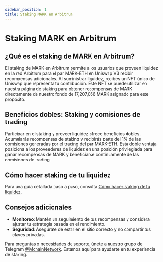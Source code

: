 ```yaml
---
sidebar_position: 1
title: Staking MARK en Arbitrum
---
```


# Staking MARK en Arbitrum

## ¿Qué es el staking de MARK en Arbitrum?

El staking de MARK en Arbitrum permite a los usuarios que proveen liquidez en la red Arbitrum para el par MARK-ETH en Uniswap V3 recibir recompensas adicionales. Al suministrar liquidez, recibes un NFT único de Uniswap que representa tu contribución. Este NFT se puede utilizar en nuestra página de staking para obtener recompensas de MARK directamente de nuestro fondo de 17,207,056 MARK asignado para este propósito.

## Beneficios dobles: Staking y comisiones de trading

Participar en el staking y proveer liquidez ofrece beneficios dobles. Acumularás recompensas de staking y recibirás parte del 1% de las comisiones generadas por el trading del par MARK-ETH. Esta doble ventaja posiciona a los proveedores de liquidez en una posición privilegiada para ganar recompensas de MARK y beneficiarse continuamente de las comisiones de trading.

## Cómo hacer staking de tu liquidez

Para una guía detallada paso a paso, consulta [Cómo hacer staking de tu liquidez](./how-stake.md).

## Consejos adicionales

- **Monitoreo**: Mantén un seguimiento de tus recompensas y considera ajustar tu estrategia basada en el rendimiento.
- **Seguridad**: Asegúrate de estar en el sitio correcto y no compartir tus claves privadas.

Para preguntas o necesidades de soporte, únete a nuestro grupo de Telegram [@MchainNetwork](https://t.me/Mchain_ES). Estamos aquí para ayudarte en tu experiencia de staking.
